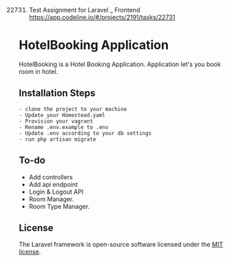 22731. Test Assignment for Laravel _ Frontend 
https://app.codeline.io/#/projects/2191/tasks/22731

# HotelBooking Application

HotelBooking is a Hotel Booking Application. Application let's you book room in hotel.

## Installation Steps
```
- clone the project to your machine
- Update your Homestead.yaml
- Provision your vagrant
- Rename .env.example to .env 
- Update .env according to your db settings
- run php artisan migrate
```

## To-do
- Add controllers
- Add api endpoint
- Login & Logout API
- Room Manager.
- Room Type Manager.

## License

The Laravel framework is open-source software licensed under the [MIT license](https://opensource.org/licenses/MIT).
